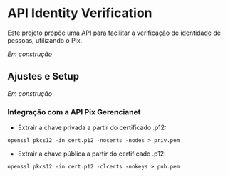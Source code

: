 # API Identity Verification

Este projeto propõe uma API para facilitar a verificação de identidade de pessoas, utilizando o Pix.

_Em construção_

## Ajustes e Setup

_Em construção_

### Integração com a API Pix Gerencianet

- Extrair a chave privada a partir do certificado .p12:

`openssl pkcs12 -in cert.p12 -nocerts -nodes > priv.pem`

- Extrair a chave pública a partir do certificado .p12:

`openssl pkcs12 -in cert.p12 -clcerts -nokeys > pub.pem`
